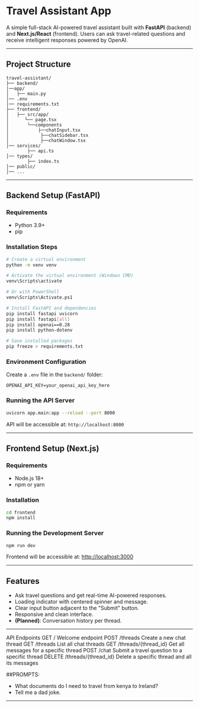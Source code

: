 # Travel Assistant App

A simple full-stack AI-powered travel assistant built with **FastAPI** (backend) and **Next.js/React** (frontend). Users can ask travel-related questions and receive intelligent responses powered by OpenAI.

---

## Project Structure

```
travel-assistant/
├── backend/
|──app/
│   ├── main.py
│── .env
│── requirements.txt
├── frontend/
│   ├── src/app/
│      └── page.tsx
│       └──components
│           ├──chatInput.tsx
│            ├──chatSidebar.tsx
│            ├──chatWindow.tsx
│── services/
        ├── api.ts
│── types/
        ├── index.ts
│── public/
│── ...
```

---

##  Backend Setup (FastAPI)

###  Requirements

- Python 3.9+
- pip

###  Installation Steps

```bash
# Create a virtual environment
python -m venv venv

# Activate the virtual environment (Windows CMD)
venv\Scripts\activate

# Or with PowerShell
venv\Scripts\Activate.ps1

# Install FastAPI and dependencies
pip install fastapi uvicorn
pip install fastapi[all]
pip install openai==0.28
pip install python-dotenv

# Save installed packages
pip freeze > requirements.txt
```

###  Environment Configuration

Create a `.env` file in the `backend/` folder:

```env
OPENAI_API_KEY=your_openai_api_key_here
```

###  Running the API Server

```bash
uvicorn app.main:app --reload --port 8000
```

API will be accessible at: `http://localhost:8000`

---

##  Frontend Setup (Next.js)

###  Requirements

- Node.js 18+
- npm or yarn

###  Installation

```bash
cd frontend
npm install
```

###  Running the Development Server

```bash
npm run dev
```

Frontend will be accessible at: [http://localhost:3000](http://localhost:3000)

---

##  Features

- Ask travel questions and get real-time AI-powered responses.
- Loading indicator with centered spinner and message.
- Clear input button adjacent to the "Submit" button.
- Responsive and clean interface.
- **(Planned)**: Conversation history per thread.

---

API Endpoints
GET
/
Welcome endpoint
POST
/threads
Create a new chat thread
GET
/threads
List all chat threads
GET
/threads/{thread_id}
Get all messages for a specific thread
POST
/chat
Submit a travel question to a specific thread
DELETE
/threads/{thread_id}
Delete a specific thread and all its messages




##PROMPTS:
- What documents do I need to travel from kenya to Ireland?
- Tell me a dad joke.
---

